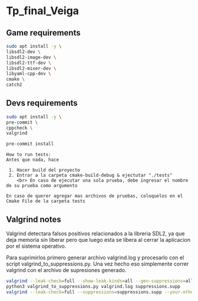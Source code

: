# Tp_final_Veiga

## Game requirements

```bash
sudo apt install -y \
libsdl2-dev \
libsdl2-image-dev \
libsdl2-ttf-dev \
libsdl2-mixer-dev \
libyaml-cpp-dev \
cmake \
catch2
```

## Devs requirements

```bash
sudo apt install -y \
pre-commit \
cppcheck \
valgrind

pre-commit install
```

```
How to run tests:
Antes que nada, hace

 1. Hacer build del proyecto
 2. Entrar a la carpeta cmake-build-debug & ejectutar "./tests" 
    <br> En caso de ejecutar una sola prueba, debe ingresar el nombre de su prueba como argumento

En caso de querer agregar mas archivos de pruebas, coloquelos en el Cmake File de la carpeta tests
```

## Valgrind notes

Valgrind detectara falsos positivos relacionados a la libreria SDL2, ya que deja memoria sin liberar
pero que luego esta se libera al cerrar la aplicacion por el sistema operativo.

Para suprimirlos primero generar archivo valgrind.log y procesarlo con el script valgrind_to_suppressions.py. Una
vez hecho eso simplemente correr valgrind con el archivo de supresiones generado.
```bash
valgrind --leak-check=full --show-leak-kinds=all --gen-suppressions=all --log-file=valgrind.log ./program
python3 valgrind_to_suppressions.py valgrind.log suppressions.supp
valgrind --leak-check=full --suppressions=suppressions.supp --your-other-flags ./program
```
